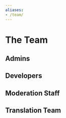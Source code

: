```yaml
---
aliases:
- /team/
---
```


# The Team

## Admins
<Person
  avatar="/images/user/coolguy3289.png"
  imageClass="rounded"
  name="Coolguy3289"
  subtitle="SysAdmin">
  <a title="Website" href="https://thegamingcorner.net">
    <icon-site/>
  </a>
  <a title="GitHub" href="https://github.com/Coolguy3289">
    <icon-github/>
  </a>
  <a title="Twitter" href="https://twitter.com/DJCoolguy3289">
    <icon-twitter/>
  </a>
</Person>
<Person
  avatar="/images/user/yooks.png"
  imageClass="rounded"
  name="Yooks"
  subtitle="Policy Manager"/>

## Developers
<Person
  avatar="/images/user/yamboy.png"
  imageClass="rounded"
  name="Yamboy"
  subtitle="Backend Developer"/>
<Person
  avatar="/images/user/snazzah.png"
  imageClass="rounded"
  name="Snazzah"
  subtitle="Frontend Developer">
  <a title="Website" href="https://snazzah.com/">
    <icon-site/>
  </a>
  <a title="GitHub" href="https://github.com/Snazzah">
    <icon-github/>
  </a>
  <a title="Twitter" href="https://twitter.com/Snazzah">
    <icon-twitter/>
  </a>
</Person>

## Moderation Staff
<Person 
  avatar="/images/user/mystic.png"
  imageClass="rounded"
  name="Mystic"
  subtitle="Moderator and Support Staff"/>
<Person
  avatar="/images/user/clab.png"
  imageClass="rounded"
  name="Clab"
  subtitle="Moderator and Support Staff"/>
<Person
  avatar="/images/user/techguy9078.png"
  imageClass="rounded"
  name="Techguy9078"
  subtitle="Moderator and Support Staff"/>

## Translation Team
<Person name="Saederup92" subtitle="Danish"/>
<Person name="LordSami" subtitle="German"/>
<Person name="dragon-kurve" subtitle="Korean"/>
<Person name="infinite-persistence" subtitle="Malay"/>
<Person name="Jerbod" subtitle="French"/>
<Person name="Lobo Metalurgico" subtitle="Portuguese (Brazil)"/>
<Person name="Hugovidafe" subtitle="Spanish"/>
<Person name="Square" subtitle="Dutch"/>
